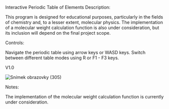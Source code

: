 
Interactive Periodic Table of Elements
Description:

This program is designed for educational purposes, particularly in the fields of chemistry and, to a lesser extent, molecular physics. The implementation of a molecular weight calculation function is also under consideration, but its inclusion will depend on the final project scope.

Controls:

Navigate the periodic table using arrow keys or WASD keys.
Switch between different table modes using R or F1 - F3 keys.


V1.0

![Snímek obrazovky (305)](https://github.com/Vaseksch/IT-A2b-zaverecka/assets/128920238/0a611c7d-ab60-4101-b76d-ed248e6c8b1c)



Notes:

The implementation of the molecular weight calculation function is currently under consideration.

